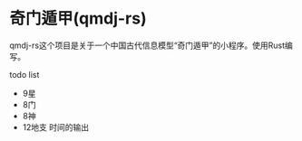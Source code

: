 # 奇门遁甲(qmdj-rs)
qmdj-rs这个项目是关于一个中国古代信息模型“奇门遁甲”的小程序。使用Rust编写。

todo list
* 9星
* 8门
* 8神
* 12地支 时间的输出
